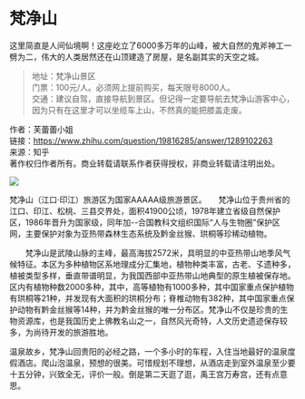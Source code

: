 # 梵净山

这里简直是人间仙境啊！这座屹立了6000多万年的山峰，被大自然的鬼斧神工一劈为二，伟大的人类居然还在山顶建造了房屋，是名副其实的天空之城。

> 地址：梵净山景区  
> 门票：100元/人。必须网上提前购买，每天限号8000人。  
> 交通：建议自驾，直接导航到景区。但记得一定要导航去梵净山游客中心，因为只有在这里才可以坐缆车上山，不然真的能把膝盖走废。

  
  
作者：芙蕾蕾小姐  
链接：https://www.zhihu.com/question/19816285/answer/1289102263  
来源：知乎  
著作权归作者所有。商业转载请联系作者获得授权，非商业转载请注明出处。

![](https://pic2.zhimg.com/80/v2-8ffb9328d9fd1eea545131fac50a9a07_720w.jpg?source=1940ef5c)

梵净山（江口·印江）旅游区为国家AAAAA级旅游景区。　　梵净山位于贵州省的江口、印江、松桃、三县交界处，面积41900公顷，1978年建立省级自然保护区，1986年晋升为国家级，同年加--合国教科文组织国际“人与生物圈”保护区网，主要保护对象为亚热带森林生态系统及黔金丝猴、珙桐等珍稀动植物。

　　梵净山是武陵山脉的主峰，最高海拔2572米，具明显的中亚热带山地季风气候特征。本区为多种植物区系地理成分汇集地，植物种类丰富，古老、孓遗种多，植被类型多样，垂直带谱明显，为我国西部中亚热带山地典型的原生植被保存地。区内有植物种数2000多种，其中，高等植物有1000多种，其中国家重点保护植物有珙桐等21种，并发现有大面积的珙桐分布；脊椎动物有382种，其中国家重点保护动物有黔金丝猴等14种，并为黔金丝猴的唯一分布区。梵净山不仅是珍贵的生物资源库，也是我国历史上佛教名山之一，自然风光奇特，人文历史遗迹保存较多，为尚待开发的旅游胜地。



温泉故乡，梵净山回贵阳的必经之路，一个多小时的车程，入住当地最好的温泉度假酒店。爬山泡温泉，预想的很美。可惜规划不理想，从酒店走到室外温泉至少要十五分钟，兴致全无，评价一般。倒是第二天逛了逛，禹王宫万寿宫，还有点意思。

